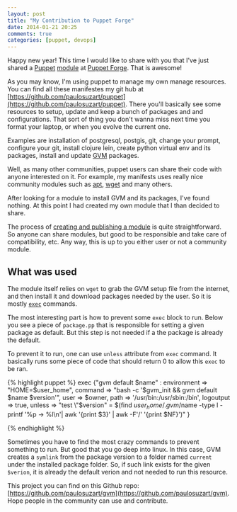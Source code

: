 ```yaml
---
layout: post
title: "My Contribution to Puppet Forge"
date: 2014-01-21 20:25
comments: true
categories: [puppet, devops]
---
```


Happy new year! This time I would like to share with you that I've just shared a [Puppet](http://puppetlabs.com/puppet/puppet-open-source) [module](https://forge.puppetlabs.com/paulosuzart/gvm) at [Puppet Forge](http://forge.puppetlabs.com/). That is awesome!

As you may know, I'm using puppet to manage my own manage resources. You can find all these manifestes my git hub at [https://github.com/paulosuzart/puppet](https://github.com/paulosuzart/puppet). There you'll basically see some resources to setup, update and keep a bunch of packages and and configurations. That sort of thing you don't wanna miss next time you format your laptop, or when you evolve the current one.

Examples are installation of postgresql, postgis, git, change your prompt, configure your git, install clojure lein, create python virtual env and its packages, install and update [GVM](http://gvmtool.net/) packages.

Well, as many other communities, puppet users can share their code with anyone interested on it. For example, my manifests uses really nice community modules such as [apt](http://forge.puppetlabs.com/puppetlabs/apt), [wget](http://forge.puppetlabs.com/maestrodev/wget) and many others.

After looking for a module to install GVM and its packages, I've found nothing. At this point I had created my own module that I than decided to share.

The process of [creating and publishing a module](http://docs.puppetlabs.com/puppet/latest/reference/modules_publishing.html) is quite straightforward. So anyone can share modules, but good to be responsible and take care of compatibility, etc. Any way, this is up to you either user or not a community module.

What was used
-------------

The module itself relies on `wget` to grab the GVM setup file from the internet, and then install it and download packages needed by the user. So it is mostly [`exec`](http://docs.puppetlabs.com/references/latest/type.html#exec) commands.

The most interesting part is how to prevent some `exec` block to run. Below you see a piece of `package.pp` that is responsible for setting a given package as default. But this step is not needed if a the package is already the default.

To prevent it to run, one can use `unless` attribute from `exec` command. It basically runs some piece of code that should return 0 to allow this `exec` to be ran.

{% highlight puppet %}
exec {"gvm default $name" :
  environment => "HOME=$user_home",
  command     => "bash -c '$gvm_init && gvm default $name $version'",
  user        => $owner,
  path        => '/usr/bin:/usr/sbin:/bin',
  logoutput   => true,
  unless      => "test \"$version\" = \$(find $user_home/.gvm/$name -type l -printf '%p -> %l\\n'| awk '{print \$3}' | awk -F'/' '{print \$NF}')"
}

{% endhighlight %}

Sometimes you have to find the most crazy commands to prevent something to run. But good that you go deep into linux. In this case, GVM creates a `symlink` from the package version to a folder named `current` under the installed package folder. So, if such link exists for the given `$verion`, it is already the default verion and not needed to run this resource.

This project you can find on this Github repo: [https://github.com/paulosuzart/gvm](https://github.com/paulosuzart/gvm). Hope people in the community can use and contribute.